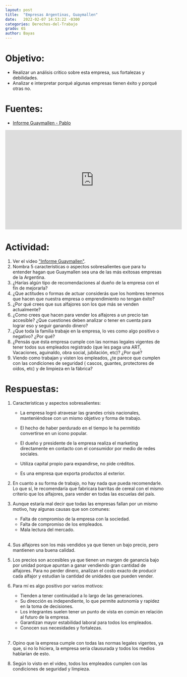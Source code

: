 ```yaml
---
layout: post
title:  "Empresas Argentinas, Guaymallen"
date:   2022-02-07 14:53:22 -0300
categories: Derechos-del-Trabajo
grado: 6S
author: Bayas
---
```

# Objetivo:

- Realizar un análisis crítico sobre esta empresa, sus fortalezas y debilidades.
- Analizar e interpretar porqué algunas empresas tienen éxito y porqué otras no.

# Fuentes:

- [Informe Guaymallen - Pablo](https://www.youtube.com/watch?v=2O3I9deiojM)

<iframe width="560" height="315"
src="https://www.youtube.com/watch?v=2O3I9deiojM" 
frameborder="0"
allow="accelerometer; autoplay; encrypted-media; gyroscope; picture-in-picture"
allowfullscreen></iframe>

# Actividad:

1. Ver el video ["Informe Guaymallen"](https://www.youtube.com/watch?v=2O3I9deiojM).
2. Nombra 5 características o aspectos sobresalientes que para tu entender hagan que Guaymallen sea una de las más exitosas empresas de la Argentina.
3. ¿Harías algún tipo de recomendaciones al dueño de la empresa con el fin de mejorarla?
4. ¿Que actitudes o formas de actuar considerás que los hombres tenemos que hacen que nuestra empresa o emprendimiento no tengan éxito?
5. ¿Por qué crees que sus alfajores son los que más se venden actualmente?
6. ¿Como crees que hacen para vender los alfajores a un precio tan accesible? ¿Que cuestiones deben analizar o tener en cuenta para  lograr eso y seguir ganando dinero?
7. ¿Que toda la familia trabaje en la empresa, lo ves como algo positivo o negativo? ¿Por qué?
8. ¿Pensás que ésta empresa cumple con las normas legales vigentes de tener todos sus empleados registrado (que les paga una ART, Vacaciones, aguinaldo, obra social, jubilación, etc)? ¿Por qué?
9. Viendo como trabajan y visten los empleados, ¿te parece que cumplen con las condiciones de seguridad ( cascos, guantes, protectores de oídos, etc) y de limpieza en la fábrica?

# Respuestas:

1. Caracteristicas y aspectos sobresalientes:

    - La empresa logró atravesar las grandes crisis nacionales, manteniéndose con un mismo objetivo y forma de trabajo.

    - El hecho de haber perdurado en el tiempo le ha permitido convertirse en un icono popular.

    - El dueño y presidente de la empresa realiza el marketing directamente en contacto con el consumidor por medio de redes sociales.

    - Utiliza capital propio para expandirse, no pide créditos.

    - Es una empresa que exporta productos al exterior.

2. En cuanto a su forma de trabajo, no hay nada que pueda recomendarle. Lo que sí, le recomendaría que fabricara barritas de cereal con el mismo criterio que los alfajores, para vender en todas las escuelas del país.

3. Aunque estaría mal decir que todas las empresas fallan por un mismo motivo, hay algunas causas que son comunes:

    - Falta de compromiso de la empresa con la sociedad.
    - Falta de compromiso de los empleados.
    - Mala lectura del mercado.  
    &nbsp;
4. Sus alfajores son los más vendidos ya que tienen un bajo precio, pero mantienen una buena calidad.

5. Los precios son accesibles ya que tienen un margen de ganancia bajo por unidad porque apuntan a ganar vendiendo gran cantidad de alfajores. Para no perder dinero, analizan el costo exacto de producir cada alfajor y estudian la cantidad de unidades que pueden vender.

6. Para mí es algo positivo por varios motivos:

    - Tienden a tener continuidad a lo largo de las generaciones.
    - Su dirección es independiente, lo que permite autonomía y rapidez en la toma de decisiones.
    - Los integrantes suelen tener un punto de vista en común en relación al futuro de la empresa.
    - Garantizan mayor estabilidad laboral para todos los empleados.
    - Conocen sus necesidades y fortalezas.
    \
    &nbsp;
7. Opino que la empresa cumple con todas las normas legales vigentes, ya que, si no lo hiciera, la empresa seria clausurada y todos los medios hablarían de esto.

8. Según lo visto en el video, todos los empleados cumplen con las condiciones de seguridad y limpieza.
